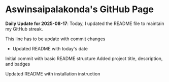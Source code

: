 # Aswinsaipalakonda's GitHub Page

**Daily Update for 2025-08-17**: Today, I updated the README file to maintain my GitHub streak.

This line has to be update with commit changes
 - Updated README with today's date

Initial commit with basic README structure
Added project title, description, and badges

Updated README with installation instruction
